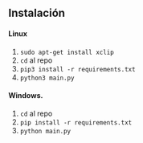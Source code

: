 ## Instalación

#### Linux
1. `sudo apt-get install xclip`
2. `cd` al repo
3. `pip3 install -r requirements.txt`
4. `python3 main.py`


#### Windows.
1. `cd` al repo
2. `pip install -r requirements.txt`
3. `python main.py`
